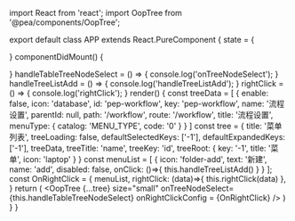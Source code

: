 import React from 'react';
import OopTree from '@pea/components/OopTree';

export default class APP extends React.PureComponent {
  state = {

  }
  componentDidMount() {

  }
  handleTableTreeNodeSelect = () => {
    console.log('onTreeNodeSelect');
  }
  handleTreeListAdd = () => {
    console.log('handleTreeListAdd');
  }
  rightClick = () => {
    console.log('rightClick');
  }
  render() {
    const treeData = [
      {
        enable: false,
        icon: 'database',
        id: 'pep-workflow',
        key: 'pep-workflow',
        name: '流程设置',
        parentId: null,
        path: '/workflow',
        route: '/workflow',
        title: '流程设置',
        menuType: {
          catalog: 'MENU_TYPE',
          code: '0'
        }
      }
    ]
    const tree = {
      title: '菜单列表',
      treeLoading: false,
      defaultSelectedKeys: ['-1'],
      defaultExpandedKeys: ['-1'],
      treeData,
      treeTitle: 'name',
      treeKey: 'id',
      treeRoot: {
        key: '-1',
        title: '菜单',
        icon: 'laptop'
      }
    }
    const menuList = [
      {
        icon: 'folder-add',
        text: '新建',
        name: 'add',
        disabled: false,
        onClick: ()=>{
          this.handleTreeListAdd()
        }
      }
    ];
    const OnRightClick = {
      menuList,
      rightClick: (data)=>{
        this.rightClick(data)
      },
    }
    return (
      <OopTree
        {...tree}
        size="small"
        onTreeNodeSelect={this.handleTableTreeNodeSelect}
        onRightClickConfig = {OnRightClick}
      />
    )
  }
}
